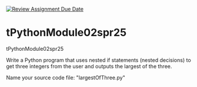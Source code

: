 [![Review Assignment Due Date](https://classroom.github.com/assets/deadline-readme-button-22041afd0340ce965d47ae6ef1cefeee28c7c493a6346c4f15d667ab976d596c.svg)](https://classroom.github.com/a/sE7EUl7x)
# tPythonModule02spr25
tPythonModule02spr25

Write a Python program that uses nested if statements (nested decisions) to get three integers from the user and outputs the largest of the three. 

Name your source code file: "largestOfThree.py"
